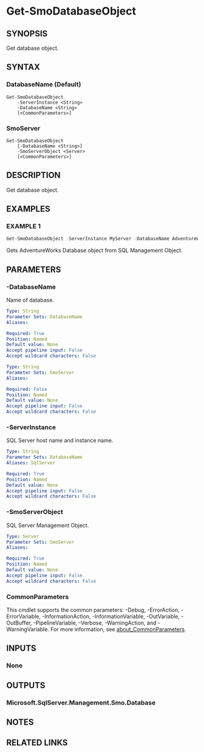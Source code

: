 ﻿---
external help file: SqlServerTools-help.xml
Module Name: SqlServerTools
online version:
schema: 2.0.0
---

# Get-SmoDatabaseObject

## SYNOPSIS
Get database object.

## SYNTAX

### DatabaseName (Default)
```
Get-SmoDatabaseObject
	-ServerInstance <String>
	-DatabaseName <String>
	[<CommonParameters>]
```

### SmoServer
```
Get-SmoDatabaseObject
	[-DatabaseName <String>]
	-SmoServerObject <Server>
	[<CommonParameters>]
```

## DESCRIPTION
Get database object.

## EXAMPLES

### EXAMPLE 1
```powershell
Get-SmoDatabaseObject -ServerInstance MyServer -DatabaseName AdventureWorks
```

Gets AdventureWorks Database object from SQL Management Object.

## PARAMETERS

### -DatabaseName
Name of database.

```yaml
Type: String
Parameter Sets: DatabaseName
Aliases:

Required: True
Position: Named
Default value: None
Accept pipeline input: False
Accept wildcard characters: False
```

```yaml
Type: String
Parameter Sets: SmoServer
Aliases:

Required: False
Position: Named
Default value: None
Accept pipeline input: False
Accept wildcard characters: False
```

### -ServerInstance
SQL Server host name and instance name.

```yaml
Type: String
Parameter Sets: DatabaseName
Aliases: SqlServer

Required: True
Position: Named
Default value: None
Accept pipeline input: False
Accept wildcard characters: False
```

### -SmoServerObject
SQL Server Management Object.

```yaml
Type: Server
Parameter Sets: SmoServer
Aliases:

Required: True
Position: Named
Default value: None
Accept pipeline input: False
Accept wildcard characters: False
```

### CommonParameters
This cmdlet supports the common parameters: -Debug, -ErrorAction, -ErrorVariable, -InformationAction, -InformationVariable, -OutVariable, -OutBuffer, -PipelineVariable, -Verbose, -WarningAction, and -WarningVariable. For more information, see [about_CommonParameters](http://go.microsoft.com/fwlink/?LinkID=113216).

## INPUTS

### None

## OUTPUTS

### Microsoft.SqlServer.Management.Smo.Database

## NOTES

## RELATED LINKS

